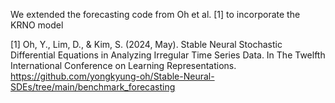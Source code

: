 We extended the forecasting code from Oh et al. [1] to incorporate the KRNO model


[1] Oh, Y., Lim, D., & Kim, S. (2024, May). Stable Neural Stochastic Differential Equations in Analyzing Irregular Time Series Data. In The Twelfth International Conference on Learning Representations. https://github.com/yongkyung-oh/Stable-Neural-SDEs/tree/main/benchmark_forecasting
